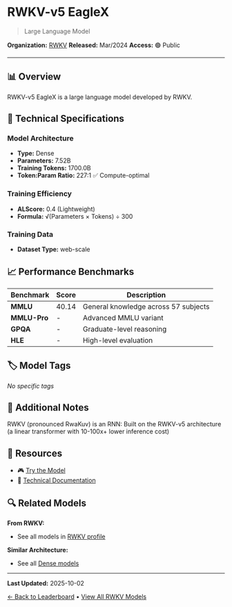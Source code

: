 # RWKV-v5 EagleX

> Large Language Model

**Organization:** [RWKV](../../labs/rwkv.md)
**Released:** Mar/2024
**Access:** 🟢 Public

---

## 📊 Overview

RWKV-v5 EagleX is a large language model developed by RWKV.

## 🔧 Technical Specifications

### Model Architecture
- **Type:** Dense
- **Parameters:** 7.52B
- **Training Tokens:** 1700.0B
- **Token:Param Ratio:** 227:1 ✅ Compute-optimal

### Training Efficiency
- **ALScore:** 0.4 (Lightweight)
- **Formula:** √(Parameters × Tokens) ÷ 300

### Training Data
- **Dataset Type:** web-scale

## 📈 Performance Benchmarks

| Benchmark | Score | Description |
|-----------|-------|-------------|
| **MMLU** | 40.14 | General knowledge across 57 subjects |
| **MMLU-Pro** | - | Advanced MMLU variant |
| **GPQA** | - | Graduate-level reasoning |
| **HLE** | - | High-level evaluation |

## 🏷️ Model Tags

_No specific tags_

## 📝 Additional Notes

RWKV (pronounced RwaKuv) is an RNN: Built on the RWKV-v5 architecture (a linear transformer with 10-100x+ lower inference cost)

## 🔗 Resources

- 🎮 [Try the Model](https://huggingface.co/recursal/EagleX_1-7T)
- 📄 [Technical Documentation](https://substack.recursal.ai/p/eaglex-17t-soaring-past-llama-7b)

## 🔍 Related Models

**From RWKV:**
- See all models in [RWKV profile](../../labs/rwkv.md)

**Similar Architecture:**
- See all [Dense models](../../architectures/dense.md)

---

**Last Updated:** 2025-10-02

[← Back to Leaderboard](../../README.md) • [View All RWKV Models](../../labs/rwkv.md)
